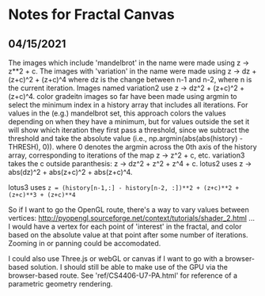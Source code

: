 # Notes for Fractal Canvas

## 04/15/2021

The images which include 'mandelbrot' in the name were made using z -> z**2 + c. The images with 'variation' in the name were made using z -> dz + (z+c)^2 + (z+c)^4 where dz is the change between n-1 and n-2, where n is the current iteration. Images named variation2 use z -> dz^2 + (z+c)^2 + (z+c)^4. color gradeitn images so far have been made using argmin to select the minimum index in a history array that includes all iterations. For values in the (e.g.) mandelbrot set, this approach colors the values depending on when they have a minimum, but for values outside the set it will show which iteration they first pass a threshold, since we subtract the threshold and take the absolute value (i.e., np.argmin(abs(abs(history) - THRESH), 0)). where 0 denotes the argmin across the 0th axis of the history array, corresponding to iterations of the map z -> z^2 + c, etc. variation3 takes the c outside paranthesis: z -> dz^2 + z^2 + z^4 + c. lotus2 uses z -> abs(dz)^2 + abs(z+c)^2 + abs(z+c)^4.

lotus3 uses ```z = (history[n-1,:] - history[n-2, :])**2 + (z+c)**2 + (z+c)**3 + (z+c)**4```

So if I want to go the OpenGL route, there's a way to vary values between vertices: http://pyopengl.sourceforge.net/context/tutorials/shader_2.html ... I would have a vertex for each point of 'interest' in the fractal, and color based on the absolute value at that point after some number of iterations. Zooming in or panning could be accomodated.

I could also use Three.js or webGL or canvas if I want to go with a browser-based solution. I should still be able to make use of the GPU via the browser-based route. See 'ref/CS4406-U7-PA.html' for reference of a parametric geometry rendering.
